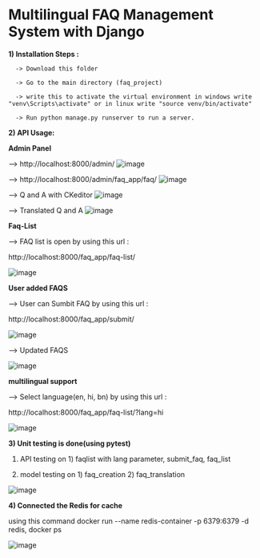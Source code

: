# Multilingual FAQ Management System with Django


**1) Installation Steps :**
   
      -> Download this folder
      
      -> Go to the main directory (faq_project)
      
      -> write this to activate the virtual environment in windows write "venv\Scripts\activate" or in linux write "source venv/bin/activate"
      
      -> Run python manage.py runserver to run a server.

**2) API Usage:**
   
   **Admin Panel**
   
   --> http://localhost:8000/admin/
   ![image](https://github.com/user-attachments/assets/9947f9bc-9d65-484a-8053-a62a00883726)

  --> http://localhost:8000/admin/faq_app/faq/
   ![image](https://github.com/user-attachments/assets/b4d83a6d-0aab-4867-bd38-5b731d7ff693)
   
  -->  Q and A with CKeditor
   ![image](https://github.com/user-attachments/assets/efa3c23a-bf16-4434-bb73-f22c63ed27cf)
   
   --> Translated Q and A
   ![image](https://github.com/user-attachments/assets/27105d92-5914-40ed-b2bf-43924f397814)

   
   **Faq-List**

   --> FAQ list is open by using this url : 
   
   http://localhost:8000/faq_app/faq-list/
   
   ![image](https://github.com/user-attachments/assets/527a2977-28d5-4a4b-88cb-5973ddc79f4c)


   **User added FAQS**
   
   --> User can Sumbit FAQ by using this url : 
   
   http://localhost:8000/faq_app/submit/
   
   ![image](https://github.com/user-attachments/assets/3799bf14-2032-4ed1-9581-98068d2a5b5b)

   --> Updated FAQS 
   
   ![image](https://github.com/user-attachments/assets/c0b32f42-a42e-4837-9b7d-4acbc447d2ac)

   **multilingual support** 
   
   --> Select language(en, hi, bn) by using this url : 
   
   http://localhost:8000/faq_app/faq-list/?lang=hi
   
   ![image](https://github.com/user-attachments/assets/4e742c05-9fe7-4eb6-8ec5-dbe8f4e91298)


**3) Unit testing is done(using pytest)**
   
   1) API testing on 1) faqlist with lang parameter, submit_faq, faq_list
      
   2) model testing on 1) faq_creation 2) faq_translation
      
   ![image](https://github.com/user-attachments/assets/bf9ee7ad-cc5a-4336-9423-0b48bacba0be)

**4) Connected the Redis for cache**

   using this command docker run --name redis-container -p 6379:6379 -d redis, docker ps
   
![image](https://github.com/user-attachments/assets/d0da5b77-7060-4658-a0ee-bf1c04113c09)







   






